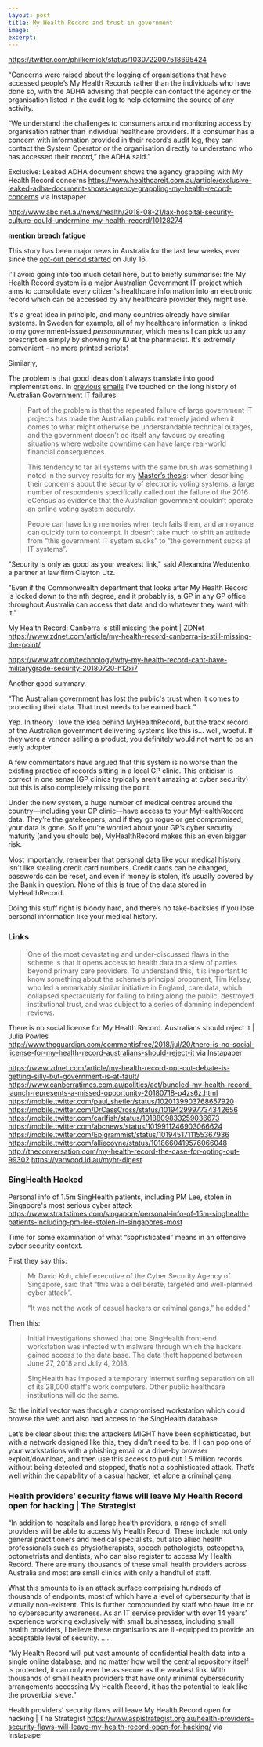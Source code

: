 ```yaml
---
layout: post
title: My Health Record and trust in government
image: 
excerpt: 
---
```


https://twitter.com/philkernick/status/1030722007518695424

“Concerns were raised about the logging of organisations that have accessed people’s My Health Records rather than the individuals who have done so, with the ADHA advising that people can contact the agency or the organisation listed in the audit log to help determine the source of any activity.

“We understand the challenges to consumers around monitoring access by organisation rather than individual healthcare providers. If a consumer has a concern with information provided in their record’s audit log, they can contact the System Operator or the organisation directly to understand who has accessed their record,” the ADHA said.”

Exclusive: Leaked ADHA document shows the agency grappling with My Health Record concerns
https://www.healthcareit.com.au/article/exclusive-leaked-adha-document-shows-agency-grappling-my-health-record-concerns
via Instapaper

http://www.abc.net.au/news/health/2018-08-21/lax-hospital-security-culture-could-undermine-my-health-record/10128274

**mention breach fatigue**

This story has been major news in Australia for the last few weeks, ever since the [opt-out period started](https://www.computerworld.com.au/article/643821/my-health-record-opt-out-window-opens/) on July 16.

I'll avoid going into too much detail here, but to briefly summarise: the My Health Record system is a major Australian Government IT project which aims to consolidate every citizen's healthcare information into an electronic record which can be accessed by any healthcare provider they might use.

It's a great idea in principle, and many countries already have similar systems. In Sweden for example, all of my healthcare information is linked to my government-issued *personnummer*, which means I can pick up any prescription simply by showing my ID at the pharmacist. It's extremely convenient - no more printed scripts! 

Similarly, 

The problem is that good ideas don't always translate into good implementations. In [previous](/Email-update-Australian-Digital-Government-Report-and-myGovID/) [emails](/Email-update-CentrelinkFail-and-IBM-wins-billion-dollar-contract/) I've touched on the long history of Australian Government IT failures:

>Part of the problem is that the repeated failure of large government IT projects has made the Australian public extremely jaded when it comes to what might otherwise be understandable technical outages, and the government doesn’t do itself any favours by creating situations where website downtime can have large real-world financial consequences.
>
>This tendency to tar all systems with the same brush was something I noted in the survey results for my [Master’s thesis](/docs/Thesis-Final.pdf): when describing their concerns about the security of electronic voting systems, a large number of respondents specifically called out the failure of the 2016 eCensus as evidence that the Australian government couldn’t operate an online voting system securely.
>
>People can have long memories when tech fails them, and annoyance can quickly turn to contempt. It doesn’t take much to shift an attitude from “this government IT system sucks” to “the government sucks at IT systems”.


"Security is only as good as your weakest link," said Alexandra Wedutenko, a partner at law firm Clayton Utz.

"Even if the Commonwealth department that looks after My Health Record is locked down to the nth degree, and it probably is, a GP in any GP office throughout Australia can access that data and do whatever they want with it."

My Health Record: Canberra is still missing the point | ZDNet
https://www.zdnet.com/article/my-health-record-canberra-is-still-missing-the-point/

https://www.afr.com/technology/why-my-health-record-cant-have-militarygrade-security-20180720-h12xi7

Another good summary.

“The Australian government has lost the public's trust when it comes to protecting their data. That trust needs to be earned back.”

Yep. In theory I love the idea behind MyHealthRecord, but the track record of the Australian government delivering systems like this is... well, woeful. If they were a vendor selling a product, you definitely would not want to be an early adopter.

A few commentators have argued that this system is no worse than the existing practice of records sitting in a local GP clinic. This criticism is correct in one sense (GP clinics typically aren’t amazing at cyber security) but this is also completely missing the point.

Under the new system, a huge number of medical centres around the country—including your GP clinic—have access to your MyHealthRecord data. They’re the gatekeepers, and if they go rogue or get compromised, your data is gone. So if you’re worried about your GP’s cyber security maturity (and you should be), MyHealthRecord makes this an even bigger risk.

Most importantly, remember that personal data like your medical history isn’t like stealing credit card numbers. Credit cards can be changed, passwords can be reset, and even if money is stolen, it’s usually covered by the Bank in question. None of this is true of the data stored in MyHealthRecord.

Doing this stuff right is bloody hard, and there’s no take-backsies if you lose personal information like your medical history.

### Links

>One of the most devastating and under-discussed flaws in the scheme is that it opens access to health data to a slew of parties beyond primary care providers. To understand this, it is important to know something about the scheme’s principal proponent, Tim Kelsey, who led a remarkably similar initiative in England, care.data, which collapsed spectacularly for failing to bring along the public, destroyed institutional trust, and was subject to a series of damning independent reviews.

There is no social license for My Health Record. Australians should reject it | Julia Powles
http://www.theguardian.com/commentisfree/2018/jul/20/there-is-no-social-license-for-my-health-record-australians-should-reject-it
via Instapaper

https://www.zdnet.com/article/my-health-record-opt-out-debate-is-getting-silly-but-government-is-at-fault/
https://www.canberratimes.com.au/politics/act/bungled-my-health-record-launch-represents-a-missed-opportunity-20180718-p4zs6z.html
https://mobile.twitter.com/paul_shetler/status/1020139903768657920
https://mobile.twitter.com/DrCassCross/status/1019429997734342656
https://mobile.twitter.com/carlfish/status/1018809833259036673
https://mobile.twitter.com/abcnews/status/1019911246903066624
https://mobile.twitter.com/Epigrammist/status/1019451711155367936
https://mobile.twitter.com/alliecoyne/status/1018660419576066048
http://theconversation.com/my-health-record-the-case-for-opting-out-99302
https://yarwood.id.au/myhr-digest

### SingHealth Hacked

Personal info of 1.5m SingHealth patients, including PM Lee, stolen in Singapore's most serious cyber attack
https://www.straitstimes.com/singapore/personal-info-of-15m-singhealth-patients-including-pm-lee-stolen-in-singapores-most

Time for some examination of what “sophisticated” means in an offensive cyber security context.

First they say this:

>Mr David Koh, chief executive of the Cyber Security Agency of Singapore, said that “this was a deliberate, targeted and well-planned cyber attack”.
>
> “It was not the work of casual hackers or criminal gangs,” he added.”

Then this:

>Initial investigations showed that one SingHealth front-end workstation was infected with malware through which the hackers gained access to the data base. The data theft happened between June 27, 2018 and July 4, 2018. 
>
>SingHealth has imposed a temporary Internet surfing separation on all of its 28,000 staff's work computers. Other public healthcare institutions will do the same.

So the initial vector was through a compromised workstation which could browse the web and also had access to the SingHealth database.

Let’s be clear about this: the attackers MIGHT have been sophisticated, but with a network designed like this, they didn’t need to be. If I can pop one of your workstations with a phishing email or a drive-by browser exploit/download, and then use this access to pull out 1.5 million records without being detected and stopped, that’s not a sophisticated attack. That’s well within the capability of a casual hacker, let alone a criminal gang.

### Health providers’ security flaws will leave My Health Record open for hacking | The Strategist

“In addition to hospitals and large health providers, a range of small providers will be able to access My Health Record. These include not only general practitioners and medical specialists, but also allied health professionals such as physiotherapists, speech pathologists, osteopaths, optometrists and dentists, who can also register to access My Health Record. There are many thousands of these small health providers across Australia and most are small clinics with only a handful of staff.

What this amounts to is an attack surface comprising hundreds of thousands of endpoints, most of which have a level of cybersecurity that is virtually non-existent. This is further compounded by staff who have little or no cybersecurity awareness. As an IT service provider with over 14 years’ experience working exclusively with small businesses, including small health providers, I believe these organisations are ill-equipped to provide an acceptable level of security. .....

“My Health Record will put vast amounts of confidential health data into a single online database, and no matter how well the central repository itself is protected, it can only ever be as secure as the weakest link. With thousands of small health providers that have only minimal cybersecurity arrangements accessing My Health Record, it has the potential to leak like the proverbial sieve.”

Health providers’ security flaws will leave My Health Record open for hacking | The Strategist
https://www.aspistrategist.org.au/health-providers-security-flaws-will-leave-my-health-record-open-for-hacking/
via Instapaper